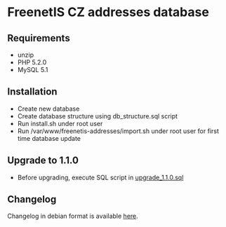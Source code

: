 FreenetIS CZ addresses database
=================

Requirements
------------
 - unzip
 - PHP 5.2.0
 - MySQL 5.1


Installation
------------
 - Create new database
 - Create database structure using db_structure.sql script
 - Run install.sh under root user
 - Run /var/www/freenetis-addresses/import.sh under root user for first time database update

Upgrade to 1.1.0
----------------
 - Before upgrading, execute SQL script in [upgrade_1.1.0.sql](upgrade_1.1.0.sql)
 
Changelog
---------
Changelog in debian format is available [here](changelog).
